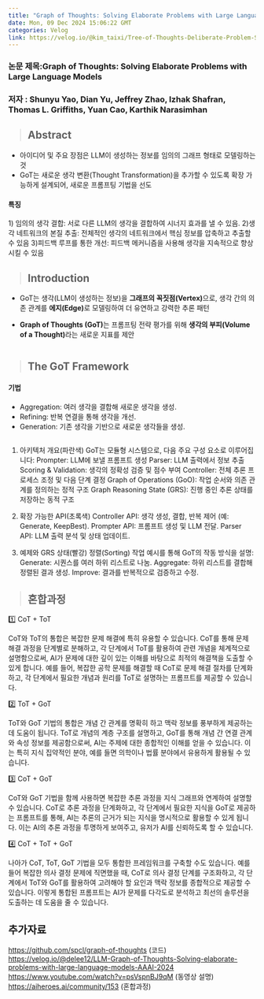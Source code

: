 ```yaml
---
title: "Graph of Thoughts: Solving Elaborate Problems with Large Language Models[논문리뷰]"
date: Mon, 09 Dec 2024 15:06:22 GMT
categories: Velog
link: https://velog.io/@kim_taixi/Tree-of-Thoughts-Deliberate-Problem-Solvingwith-Large-Language-Models%EB%85%BC%EB%AC%B8%EB%A6%AC%EB%B7%B0-qoln2les
---
```


<h3 id="논문-제목graph-of-thoughts-solving-elaborate-problems-with-large-language-models">논문 제목:Graph of Thoughts: Solving Elaborate Problems with Large Language Models</h3>
<h3 id="저자--shunyu-yao-dian-yu-jeffrey-zhao-izhak-shafran-thomas-l-griffiths-yuan-cao-karthik-narasimhan">저자 : Shunyu Yao, Dian Yu, Jeffrey Zhao, Izhak Shafran, Thomas L. Griffiths, Yuan Cao, Karthik Narasimhan</h3>
<blockquote>
<h2 id="abstract">Abstract</h2>
</blockquote>
<ul>
<li>아이디어 및 주요 장점은 LLM이 생성하는 정보를 임의의 그래프 형태로 모델링하는 것</li>
<li>GoT는 새로운 생각 변환(Thought Transformation)을 추가할 수 있도록 확장 가능하게 설계되어, 새로운 프롬프팅 기법을 선도</li>
</ul>
<h4 id="특징">특징</h4>
<p>1) 임의의 생각 결합: 서로 다른 LLM의 생각을 결합하여 시너지 효과를 낼 수 있음.
2)생각 네트워크의 본질 추출: 전체적인 생각의 네트워크에서 핵심 정보를 압축하고 추출할 수 있음
3)피드백 루프를 통한 개선: 피드백 메커니즘을 사용해 생각을 지속적으로 향상시킬 수 있음</p>
<blockquote>
<h2 id="introduction">Introduction</h2>
</blockquote>
<ul>
<li><p>GoT는 생각(LLM이 생성하는 정보)을 <strong>그래프의 꼭짓점(Vertex)</strong>으로, 생각 간의 의존 관계를 <strong>에지(Edge)</strong>로 모델링하여 더 유연하고 강력한 추론 패턴</p>
</li>
<li><p><strong>Graph of Thoughts (GoT)</strong>는 프롬프팅 전략 평가를 위해 <strong>생각의 부피(Volume of a Thought)</strong>라는 새로운 지표를 제안</p>
</li>
</ul>
<p><img alt="" src="https://velog.velcdn.com/images/kim_taixi/post/592a269b-28e9-40c8-804b-bb8f02632ab8/image.png" /></p>
<blockquote>
<h2 id="the-got-framework">The GoT Framework</h2>
</blockquote>
<h4 id="기법">기법</h4>
<ul>
<li>Aggregation: 여러 생각을 결합해 새로운 생각을 생성.</li>
<li>Refining: 반복 연결을 통해 생각을 개선.</li>
<li>Generation: 기존 생각을 기반으로 새로운 생각들을 생성.</li>
</ul>
<p><img alt="" src="https://velog.velcdn.com/images/kim_taixi/post/6bc1cf43-e555-4095-a398-c5a35d4c4e30/image.png" /></p>
<ol>
<li><p>아키텍처 개요(파란색)
GoT는 모듈형 시스템으로, 다음 주요 구성 요소로 이루어집니다:
Prompter: LLM에 보낼 프롬프트 생성
Parser: LLM 출력에서 정보 추출
Scoring &amp; Validation: 생각의 정확성 검증 및 점수 부여
Controller: 전체 추론 프로세스 조정 및 다음 단계 결정
Graph of Operations (GoO): 작업 순서와 의존 관계를 정의하는 정적 구조
Graph Reasoning State (GRS): 진행 중인 추론 상태를 저장하는 동적 구조</p>
</li>
<li><p>확장 가능한 API(초록색)
Controller API: 생각 생성, 결합, 반복 제어 (예: Generate, KeepBest).
Prompter API: 프롬프트 생성 및 LLM 전달.
Parser API: LLM 출력 분석 및 상태 업데이트.</p>
</li>
<li><p>예제와 GRS 상태(빨강)
정렬(Sorting) 작업 예시를 통해 GoT의 작동 방식을 설명:
Generate: 시퀀스를 여러 하위 리스트로 나눔.
Aggregate: 하위 리스트를 결합해 정렬된 결과 생성.
Improve: 결과를 반복적으로 검증하고 수정.</p>
</li>
</ol>
<blockquote>
<h2 id="혼합과정">혼합과정</h2>
</blockquote>
<p>1️⃣ CoT + ToT </p>
<p>CoT와 ToT의 통합은 복잡한 문제 해결에 특히 유용할 수 있습니다. CoT를 통해 문제 해결 과정을 단계별로 분해하고, 각 단계에서 ToT를 활용하여 관련 개념을 체계적으로 설명함으로써, AI가 문제에 대한 깊이 있는 이해를 바탕으로 최적의 해결책을 도출할 수 있게 합니다. 예를 들어, 복잡한 공학 문제를 해결할 때 CoT로 문제 해결 절차를 단계화하고, 각 단계에서 필요한 개념과 원리를 ToT로 설명하는 프롬프트를 제공할 수 있습니다.</p>
<p>2️⃣ ToT + GoT</p>
<p>ToT와 GoT 기법의 통합은 개념 간 관계를 명확히 하고 맥락 정보를 풍부하게 제공하는 데 도움이 됩니다. ToT로 개념의 계층 구조를 설명하고, GoT를 통해 개념 간 연결 관계와 속성 정보를 제공함으로써, AI는 주제에 대한 종합적인 이해를 얻을 수 있습니다. 이는 특히 지식 집약적인 분야, 예를 들면 의학이나 법률 분야에서 유용하게 활용될 수 있습니다.</p>
<p>3️⃣ CoT + GoT</p>
<p>CoT와 GoT 기법을 함께 사용하면 복잡한 추론 과정을 지식 그래프와 연계하여 설명할 수 있습니다. CoT로 추론 과정을 단계화하고, 각 단계에서 필요한 지식을 GoT로 제공하는 프롬프트를 통해, AI는 추론의 근거가 되는 지식을 명시적으로 활용할 수 있게 됩니다. 이는 AI의 추론 과정을 투명하게 보여주고, 유저가 AI를 신뢰하도록 할 수 있습니다.</p>
<p>4️⃣ CoT + ToT + GoT</p>
<p>나아가 CoT, ToT, GoT 기법을 모두 통합한 프레임워크를 구축할 수도 있습니다. 예를 들어 복잡한 의사 결정 문제에 직면했을 때, CoT로 의사 결정 단계를 구조화하고, 각 단계에서 ToT와 GoT를 활용하여 고려해야 할 요인과 맥락 정보를 종합적으로 제공할 수 있습니다. 이렇게 통합된 프롬프트는 AI가 문제를 다각도로 분석하고 최선의 솔루션을 도출하는 데 도움을 줄 수 있습니다.</p>
<h2 id="추가자료">추가자료</h2>
<p><a href="https://github.com/spcl/graph-of-thoughts">https://github.com/spcl/graph-of-thoughts</a> (코드)
<a href="https://velog.io/@delee12/LLM-Graph-of-Thoughts-Solving-elaborate-problems-with-large-language-models-AAAI-2024">https://velog.io/@delee12/LLM-Graph-of-Thoughts-Solving-elaborate-problems-with-large-language-models-AAAI-2024</a>
<a href="https://www.youtube.com/watch?v=psVspnBJ9qM">https://www.youtube.com/watch?v=psVspnBJ9qM</a> (동영상 설명)
<a href="https://aiheroes.ai/community/153">https://aiheroes.ai/community/153</a> (혼합과정)</p>
